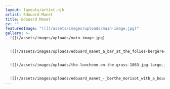 ```yaml
---
layout: layouts/artist.njk
artist: Edouard Manet
title: Edouard Manet
cv: ""
featuredImage: "![](/assets/images/uploads/main-image.jpg)"
gallery: >-
  ![](/assets/images/uploads/main-image.jpg)


  ![](/assets/images/uploads/edouard_manet_a_bar_at_the_folies-bergère-945x705.jpeg)


  ![](/assets/images/uploads/the-luncheon-on-the-grass-1863.jpg-large.jpg)


  ![](/assets/images/uploads/edouard_manet_-_berthe_morisot_with_a_bouquet_of_violets_-_google_art_home.webp)
---
```

